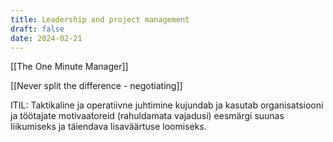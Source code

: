 ```yaml
---
title: Leadership and project management
draft: false
date: 2024-02-21
---
```

[[The One Minute Manager]]

[[Never split the difference - negotiating]]

ITIL: Taktikaline ja operatiivne juhtimine kujundab ja kasutab organisatsiooni ja töötajate motivaatoreid (rahuldamata vajadusi) eesmärgi suunas Iiikumiseks ja täiendava lisaväärtuse loomiseks.